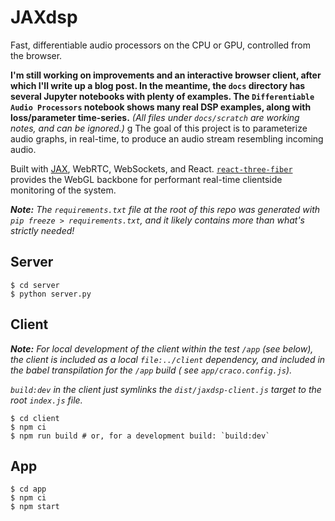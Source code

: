 # JAXdsp

Fast, differentiable audio processors on the CPU or GPU, controlled from the browser.

**I'm still working on improvements and an interactive browser client, after which I'll write up a blog post.
In the meantime, the `docs` directory has several Jupyter notebooks with plenty of examples.
The `Differentiable Audio Processors` notebook shows many real DSP examples, along with loss/parameter time-series.**
_(All files under `docs/scratch` are working notes, and can be ignored.)_
g
The goal of this project is to parameterize audio graphs, in real-time, to produce an audio stream resembling incoming audio.

Built with [JAX](https://github.com/google/jax), WebRTC, WebSockets, and React.
[`react-three-fiber`](https://github.com/pmndrs/react-three-fiber) provides the WebGL backbone for
performant real-time clientside monitoring of the system.

_**Note:** The `requirements.txt` file at the root of this repo was generated with `pip freeze > requirements.txt`, and
it likely contains more than what's strictly needed!_

## Server

```shell
$ cd server
$ python server.py
```

## Client

_**Note:** For local development of the client within the test `/app` (see below), the client is included as a
local `file:../client` dependency, and included in the babel transpilation for the `/app` build (
see `app/craco.config.js`)._

_`build:dev` in the client just symlinks the `dist/jaxdsp-client.js` target to the root `index.js` file._

```shell
$ cd client
$ npm ci
$ npm run build # or, for a development build: `build:dev`
```

## App

```shell
$ cd app
$ npm ci
$ npm start
```
